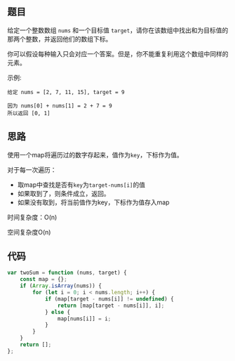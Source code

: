 ## 题目

给定一个整数数组 ```nums``` 和一个目标值 ```target```，请你在该数组中找出和为目标值的那两个整数，并返回他们的数组下标。

你可以假设每种输入只会对应一个答案。但是，你不能重复利用这个数组中同样的元素。

示例:

```
给定 nums = [2, 7, 11, 15], target = 9

因为 nums[0] + nums[1] = 2 + 7 = 9
所以返回 [0, 1]
```

## 思路

使用一个map将遍历过的数字存起来，值作为```key```，下标作为值。

对于每一次遍历：

- 取map中查找是否有```key```为```target-nums[i]```的值
- 如果取到了，则条件成立，返回。
- 如果没有取到，将当前值作为key，下标作为值存入map

时间复杂度：O(n)

空间复杂度O(n)

## 代码

```js
var twoSum = function (nums, target) {
    const map = {};
    if (Array.isArray(nums)) {
        for (let i = 0; i < nums.length; i++) {
            if (map[target - nums[i]] != undefined) {
                return [map[target - nums[i]], i];
            } else {
                map[nums[i]] = i;
            }
        }
    }
    return [];
};
```

